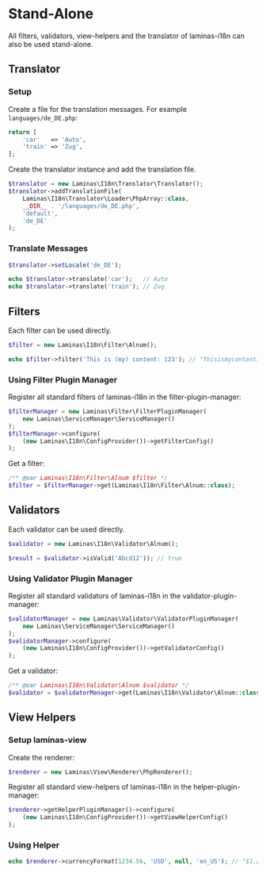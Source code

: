 # Stand-Alone

All filters, validators, view-helpers and the translator of laminas-i18n can
also be used stand-alone.

## Translator

### Setup

Create a file for the translation messages. For example `languages/de_DE.php`:

```php
return [
    'car'   => 'Auto',
    'train' => 'Zug',
];
```

Create the translator instance and add the translation file.

```php
$translator = new Laminas\I18n\Translator\Translator();
$translator->addTranslationFile(
    Laminas\I18n\Translator\Loader\PhpArray::class,
    __DIR__ . '/languages/de_DE.php',
    'default',
    'de_DE'
);
```

### Translate Messages

```php
$translator->setLocale('de_DE');

echo $translator->translate('car');   // Auto
echo $translator->translate('train'); // Zug
```

## Filters

Each filter can be used directly.

```php
$filter = new Laminas\I18n\Filter\Alnum();

echo $filter->filter('This is (my) content: 123'); // "Thisismycontent123"
```

### Using Filter Plugin Manager

Register all standard filters of laminas-i18n in the filter-plugin-manager:

```php
$filterManager = new Laminas\Filter\FilterPluginManager(
    new Laminas\ServiceManager\ServiceManager()
);
$filterManager->configure(
    (new Laminas\I18n\ConfigProvider())->getFilterConfig()
);
```

Get a filter:

```php
/** @var Laminas\I18n\Filter\Alnum $filter */
$filter = $filterManager->get(Laminas\I18n\Filter\Alnum::class);
```

## Validators

Each validator can be used directly.

```php
$validator = new Laminas\I18n\Validator\Alnum();

$result = $validator->isValid('Abcd12')); // true
```

### Using Validator Plugin Manager

Register all standard validators of laminas-i18n in the validator-plugin-manager:

```php
$validatorManager = new Laminas\Validator\ValidatorPluginManager(
    new Laminas\ServiceManager\ServiceManager()
);
$validatorManager->configure(
    (new Laminas\I18n\ConfigProvider())->getValidatorConfig()
);
```

Get a validator:

```php
/** @var Laminas\I18n\Validator\Alnum $validator */
$validator = $validatorManager->get(Laminas\I18n\Validator\Alnum::class);
```

## View Helpers

### Setup laminas-view

Create the renderer:

```php
$renderer = new Laminas\View\Renderer\PhpRenderer();
```

Register all standard view-helpers of laminas-i18n in the helper-plugin-manager:

```php
$renderer->getHelperPluginManager()->configure(
    (new Laminas\I18n\ConfigProvider())->getViewHelperConfig()
);
```

### Using Helper

```php
echo $renderer->currencyFormat(1234.56, 'USD', null, 'en_US'); // "$1,234.56"
```
